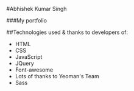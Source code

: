 #Abhishek Kumar Singh

###My portfolio

##Technologies used & thanks to developers of:
- HTML
- CSS
- JavaScript
- JQuery
- Font-awesome
- Lots of thanks to Yeoman's Team
- Sass